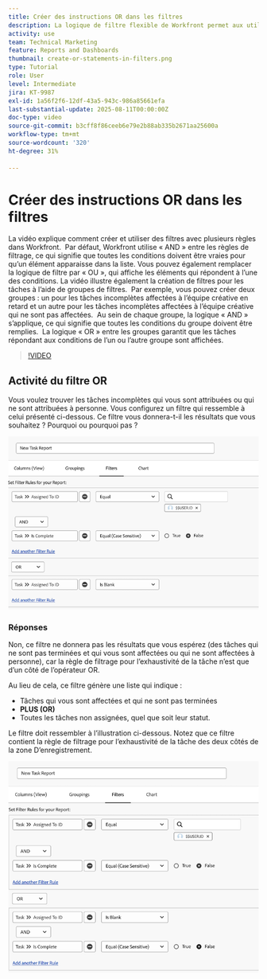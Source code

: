 ```yaml
---
title: Créer des instructions OR dans les filtres
description: La logique de filtre flexible de Workfront permet aux utilisateurs d’affiner les vues de rapports à l’aide des règles « AND » par défaut, des conditions « OR » facultatives et des groupes de filtres organisés pour des critères complexes.
activity: use
team: Technical Marketing
feature: Reports and Dashboards
thumbnail: create-or-statements-in-filters.png
type: Tutorial
role: User
level: Intermediate
jira: KT-9987
exl-id: 1a56f2f6-12df-43a5-943c-986a85661efa
last-substantial-update: 2025-08-11T00:00:00Z
doc-type: video
source-git-commit: b3cff8f86ceeb6e79e2b88ab335b2671aa25600a
workflow-type: tm+mt
source-wordcount: '320'
ht-degree: 31%

---
```


# Créer des instructions OR dans les filtres

La vidéo explique comment créer et utiliser des filtres avec plusieurs règles dans Workfront. &#x200B; Par défaut, Workfront utilise « AND » entre les règles de filtrage, ce qui signifie que toutes les conditions doivent être vraies pour qu’un élément apparaisse dans la liste.
Vous pouvez également remplacer la logique de filtre par « OU », qui affiche les éléments qui répondent à l’une des conditions.
La vidéo illustre également la création de filtres pour les tâches à l’aide de groupes de filtres. &#x200B; Par exemple, vous pouvez créer deux groupes : un pour les tâches incomplètes affectées à l’équipe créative en retard et un autre pour les tâches incomplètes affectées à l’équipe créative qui ne sont pas affectées. &#x200B; Au sein de chaque groupe, la logique « AND » s’applique, ce qui signifie que toutes les conditions du groupe doivent être remplies. &#x200B; La logique « OR » entre les groupes garantit que les tâches répondant aux conditions de l’un ou l’autre groupe sont affichées.

>[!VIDEO](https://video.tv.adobe.com/v/3470695/?quality=12&learn=on&captions=fre_fr)

## Activité du filtre OR

Vous voulez trouver les tâches incomplètes qui vous sont attribuées ou qui ne sont attribuées à personne. Vous configurez un filtre qui ressemble à celui présenté ci-dessous. Ce filtre vous donnera-t-il les résultats que vous souhaitez ? Pourquoi ou pourquoi pas ?

![Image d’une instruction OR créée de manière incorrecte dans [!DNL Workfront]](assets/or-statement-your-turn-1.png)

### Réponses

Non, ce filtre ne donnera pas les résultats que vous espérez (des tâches qui ne sont pas terminées et qui vous sont affectées ou qui ne sont affectées à personne), car la règle de filtrage pour l’exhaustivité de la tâche n’est que d’un côté de l’opérateur OR.

Au lieu de cela, ce filtre génère une liste qui indique :

* Tâches qui vous sont affectées et qui ne sont pas terminées
* **PLUS (OR)**
* Toutes les tâches non assignées, quel que soit leur statut.

Le filtre doit ressembler à l’illustration ci-dessous. Notez que ce filtre contient la règle de filtrage pour l’exhaustivité de la tâche des deux côtés de la zone D’enregistrement.

![Image d’une instruction OR correctement créée dans [!DNL Workfront]](assets/or-statement-your-turn-2.png)

